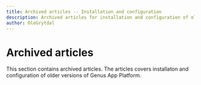 ```yaml
---
title: Archived articles -- Installation and configuration
description: Archived articles for installation and configuration of older versions of Genus App Platform
author: OleGrytdal
---
```

# Archived articles

This section contains archived articles. The articles covers installaton and configuration of older versions of Genus App Platform.
